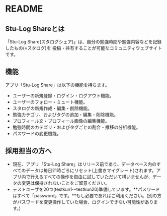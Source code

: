 # README

## Stu-Log Shareとは
「Stu-Log Share(スタログシェア)」は、自分の勉強時間や勉強内容などを記録したもの(=スタログ)を 投稿・共有することが可能なコミュニティウェブサイトです。

## 機能
アプリ「Stu-Log Share」は以下の機能を持ちます。
- ユーザーの新規登録・ログイン・ログアウト機能。
- ユーザーのフォロー・ミュート機能。
- スタログの新規作成・編集・削除機能。
- 勉強カテゴリ、およびタグの追加・編集・削除機能。
- プロフィール文・プロフィール画像の編集機能。
- 勉強時間のカテゴリ・およびタグごとの割合・推移の分析機能。
- パスワードの変更機能。

## 採用担当の方へ
- 現在、アプリ「Stu-Log Share」はリリース前であり、データベース内のすべてのデータは毎日21時ごろにリセット(上書きマイグレート)されます。アプリ内で行えるすべての操作を自由に試していただいて構いませんが、データの変更は保持されないことをご留意ください。
- テストユーザを20つ(testkun1～testkun20)準備しています。**パスワードはすべて「password」です。**もし必要であればご利用ください。(別の方がパスワードを変更操作していた場合、ログインできない可能性があります。)
